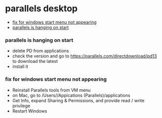 # parallels desktop

* [fix for windows start menu not appearing](#fix-for-windows-start-menu-not-appearing)
* [parallels is hanging on start](#parallels-is-hanging-on-start)

### parallels is hanging on start

* delete PD from applications
* check the version and go to https://parallels.com/directdownload/pd13 to download the latest
* install it

### fix for windows start menu not appearing

* Reinstall Parallels tools from VM menu
* on Mac, go to /Users/<your username>/Appications (Parallels)/applications
* Get Info, expand Sharing & Permissions, and provide read / write privilege
* Restart Windows
